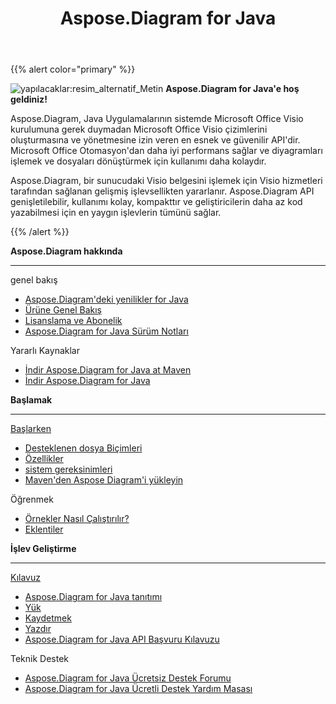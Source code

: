 ﻿---
title: Aspose.Diagram for Java
type: docs
description: Aspose.Diagram, Java Uygulamalarının sistemde Microsoft Office Visio kurulumuna gerek duymadan Microsoft Office Visio çizimlerini oluşturmasına ve yönetmesine izin veren en esnek ve güvenilir API'dir.
weight: 20
url: /tr/java/
is_root: true
---
{{% alert color="primary" %}}

![yapılacaklar:resim_alternatif_Metin](home_1.png)
**Aspose.Diagram for Java'e hoş geldiniz!**

Aspose.Diagram, Java Uygulamalarının sistemde Microsoft Office Visio kurulumuna gerek duymadan Microsoft Office Visio çizimlerini oluşturmasına ve yönetmesine izin veren en esnek ve güvenilir API'dir. Microsoft Office Otomasyon'dan daha iyi performans sağlar ve diyagramları işlemek ve dosyaları dönüştürmek için kullanımı daha kolaydır.

Aspose.Diagram, bir sunucudaki Visio belgesini işlemek için Visio hizmetleri tarafından sağlanan gelişmiş işlevsellikten yararlanır. Aspose.Diagram API genişletilebilir, kullanımı kolay, kompakttır ve geliştiricilerin daha az kod yazabilmesi için en yaygın işlevlerin tümünü sağlar.

{{% /alert %}}
<div class="row">
	<div class="col-md-4">
		<p><b>Aspose.Diagram hakkında</b></p>
			<hr><p>genel bakış</p></hr>
			<ul>
				<li><a href="/diagram/tr/java/whatsnew/">Aspose.Diagram'deki yenilikler for Java</a></li>
				<li><a href="/diagram/tr/java/overview/">Ürüne Genel Bakış</a></li>
				<li><a href="/diagram/tr/java/licensing/">Lisanslama ve Abonelik</a></li>
			  <li><a href="https://releases.aspose.com/tr/diagram/java/release-notes/">Aspose.Diagram for Java Sürüm Notları</a></li>
			</ul>            
	        <p>Yararlı Kaynaklar</p>
			<ul>
				<li><a href="https://releases.aspose.com/java/repo/com/aspose/aspose-diagram/">İndir Aspose.Diagram for Java at Maven</a></li>
				<li><a href="https://releases.aspose.com/tr/diagram/java/">İndir Aspose.Diagram for Java</a></li>
			</ul>
	</div>
	<div class="col-md-4">
		<p><b>Başlamak</b></p>
			<hr><p><a href="/diagram/tr/java/getting-started/">Başlarken</a></p></hr>
			<ul>
				<li><a href="/diagram/tr/java/supported-file-formats/">Desteklenen dosya Biçimleri</a></li>
				<li><a href="/diagram/tr/java/feature-list/">Özellikler</a></li>
				<li><a href="/diagram/tr/java/system-requirements/">sistem gereksinimleri</a></li>
				<li><a href="/diagram/tr/java/installation/">Maven'den Aspose Diagram'i yükleyin</a></li>
			</ul>
			<p>Öğrenmek</p>
			<ul>
				<li><a href="/diagram/tr/java/how-to-run-aspose-diagram-for-java-examples/">Örnekler Nasıl Çalıştırılır?</a></li>
				<li><a href="/diagram/tr/java/plugins/">Eklentiler</a></li>
			</ul>
	</div>
	<div class="col-md-4">
		<p><b>İşlev Geliştirme</b></p>
			<hr><p><a href="/diagram/tr/java/developer-guide/">Kılavuz</a></p></hr>
			<ul>
				<li><a href="/diagram/tr/java/introduction/">Aspose.Diagram for Java tanıtımı</a></li>
				<li><a href="/diagram/tr/java/open-visio-document/">Yük</a></li>
				<li><a href="/diagram/tr/java/save-visio-document/">Kaydetmek</a></li>
				<li><a href="/diagram/tr/java/working-with-print/">Yazdır</a></li>
				<li><a href="https://reference.aspose.com/diagram/java">Aspose.Diagram for Java API Başvuru Kılavuzu</a></li>
			</ul>
			<p>Teknik Destek</p>
			<ul>
				<li><a href="https://forum.aspose.com/c/diagram/17">Aspose.Diagram for Java Ücretsiz Destek Forumu</a></li>
				<li><a href="https://helpdesk.aspose.com/">Aspose.Diagram for Java Ücretli Destek Yardım Masası</a></li>
			</ul>
	</div>
</div>
